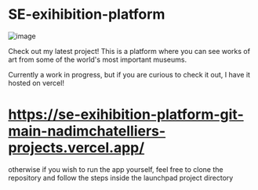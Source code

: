 # SE-exihibition-platform

![image](https://github.com/user-attachments/assets/7ef9de58-58f4-43cf-870a-2b1e0ae606c5)

Check out my latest project!
This is a platform where you can see works of art from some of the world's most important museums.

Currently a work in progress, but if you are curious to check it out, I have it hosted on vercel!

# https://se-exihibition-platform-git-main-nadimchatelliers-projects.vercel.app/

otherwise if you wish to run the app yourself, feel free to clone the repository and follow the steps inside the launchpad project directory
